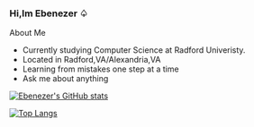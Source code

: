 ### Hi,Im Ebenezer ♤


About Me
- Currently studying Computer Science at Radford Univeristy.
- Located in Radford,VA/Alexandria,VA
- Learning from mistakes one step at a time 
- Ask me about anything

   
  
[![Ebenezer's GitHub stats](https://github-readme-stats.vercel.app/api?username=Ebenmars)](https://github.com/Ebenmars/github-readme-stats)

[![Top Langs](https://github-readme-stats.vercel.app/api/top-langs/?username=Ebenmars&layout=compact)](https://github.com/Ebenmars/github-readme-stats)

